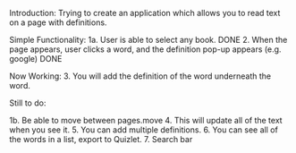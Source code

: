 Introduction: Trying to create an application which allows you to read text on a page with definitions.

Simple Functionality:
1a. User is able to select any book. DONE
2. When the page appears, user clicks a word, and the definition pop-up appears (e.g. google) DONE

Now Working: 
3. You will add the definition of the word underneath the word.


Still to do:

1b. Be able to move between pages.move
4. This will update all of the text when you see it.
5. You can add multiple definitions.
6. You can see all of the words in a list, export to Quizlet.
7. Search bar 